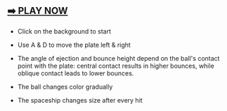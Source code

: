 ## [➡️ PLAY NOW](https://hainuochen.hosting.nyu.edu/newport/spaceshipFolder/spaceship-game.html)

*   Click on the background to start
*   Use A & D to move the plate left & right
  
*   The angle of ejection and bounce height depend on the ball's contact point with the plate: central contact results in higher bounces, while oblique contact leads to lower bounces.
*   The ball changes color gradually
*   The spaceship changes size after every hit

